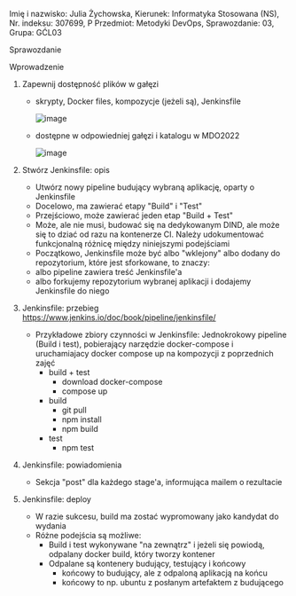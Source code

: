 Imię i nazwisko: Julia Żychowska, 
Kierunek: Informatyka Stosowana (NS), 
Nr. indeksu: 307699, P
Przedmiot: Metodyki DevOps, 
Sprawozdanie: 03, 
Grupa: GĆL03

Sprawozdanie

Wprowadzenie
  1. Zapewnij dostępność plików w gałęzi
      - skrypty, Docker files, kompozycje (jeżeli są), Jenkinsfile
      
        ![image](https://user-images.githubusercontent.com/28841971/147797643-35719f87-060f-4a79-94ce-9ff2202b294d.png)
      
      - dostępne w odpowiedniej gałęzi i katalogu w MDO2022

        ![image](https://user-images.githubusercontent.com/28841971/147797615-a47dcdca-4f0d-4146-8364-bc0657ec0e11.png)
        
   
  2. Stwórz Jenkinsfile: opis
      - Utwórz nowy pipeline budujący wybraną aplikację, oparty o Jenkinsfile
      - Docelowo, ma zawierać etapy "Build" i "Test"
      - Przejściowo, może zawierać jeden etap "Build + Test"
      - Może, ale nie musi, budować się na dedykowanym DIND, ale może się to dziać od razu na kontenerze CI. Należy udokumentować funkcjonalną różnicę między niniejszymi podejściami
      - Początkowo, Jenkinsfile może być albo "wklejony" albo dodany do repozytorium, które jest sforkowane, to znaczy:
      - albo pipeline zawiera treść Jenkinsfile'a
      - albo forkujemy repozytorium wybranej aplikacji i dodajemy Jenkinsfile do niego
  3. Jenkinsfile: przebieg
     https://www.jenkins.io/doc/book/pipeline/jenkinsfile/
      - Przykładowe zbiory czynności w Jenkinsfile: Jednokrokowy pipeline (Build i test), pobierający narzędzie docker-compose i uruchamiajacy docker compose up na kompozycji z poprzednich zajęć
        - build + test
            - download docker-compose
            - compose up
        - build
            - git pull
            - npm install
            - npm build
        - test
            - npm test
  4. Jenkinsfile: powiadomienia
      - Sekcja "post" dla każdego stage'a, informująca mailem o rezultacie
  5. Jenkinsfile: deploy
      - W razie sukcesu, build ma zostać wypromowany jako kandydat do wydania
      - Różne podejścia są możliwe:
        - Build i test wykonywane "na zewnątrz" i jeżeli się powiodą, odpalany docker build, który tworzy kontener
        - Odpalane są kontenery budujący, testujący i końcowy
           - końcowy to budujący, ale z odpaloną aplikacją na końcu
           - końcowy to np. ubuntu z posłanym artefaktem z budującego

